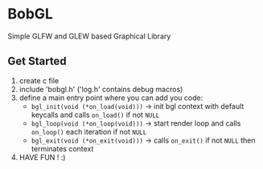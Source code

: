 # BobGL

Simple GLFW and GLEW based Graphical Library

## Get Started

1. create c file
2. include 'bobgl.h' ('log.h' contains debug macros)
3. define a main entry point where you can add you code:
    * `bgl_init(void (*on_load(void)))` -> init bgl context with default keycalls and calls `on_load()` if not `NULL`
    * `bgl_loop(void (*on_loop(void)))` -> start render loop and calls `on_loop()` each
        iteration if not `NULL`
    * `bgl_exit(void (*on_exit(void)))` -> calls `on_exit()` if not `NULL` then terminates context
4. HAVE FUN !
    :)
